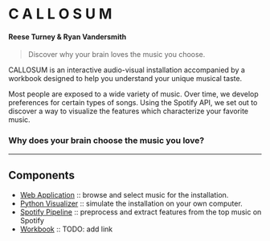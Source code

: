 # C A L L O S U M

#### Reese Turney & Ryan Vandersmith

> Discover why your brain loves the music you choose.

CALLOSUM is an interactive audio-visual installation accompanied by a workbook designed to help you understand your unique musical taste.

Most people are exposed to a wide variety of music. 
Over time, we develop preferences for certain types of songs. Using the Spotify API, we set out to discover a way to visualize the features which characterize your favorite music.

### Why does your brain choose the music you love?

---

## Components

- [Web Application](./callosum-webapp) :: browse and select music for the installation.
- [Python Visualizer](./callosum-simulator) :: simulate the installation on your own computer.
- [Spotify Pipeline](./notebooks/callosum_spotify_visualization.ipynb) :: preprocess and extract features from the top music on Spotify
- [Workbook](./) :: TODO: add link
